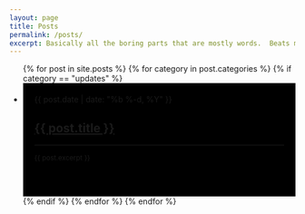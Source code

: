 ```yaml
---
layout: page
title: Posts
permalink: /posts/
excerpt: Basically all the boring parts that are mostly words.  Beats me why anyone would read these.
---
```


  <ul class="post-list">
    {% for post in site.posts %}
      {% for category in post.categories %}
        {% if category == "updates" %}
          <li>
            <div style="background:#000;height:200px;width=$contentwidth">
              <div style="padding:20px">
                <span class="post-meta">{{ post.date | date: "%b %-d, %Y" }}</span>
                <h2>
                  <a class="post-link" href="{{ post.url | prepend: site.baseurl }}">{{ post.title }}</a>
                </h2>
                <hr>
                <p style="font-size:12px">{{ post.excerpt }}</p>
              </div>
            </div>
          </li>
        {% endif %}
      {% endfor %}
    {% endfor %}
  </ul>